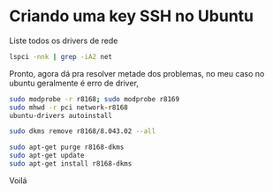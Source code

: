 # Criando uma key SSH no Ubuntu
Liste todos os drivers de rede
```bash
lspci -nnk | grep -iA2 net
```
Pronto, agora dá pra resolver metade dos problemas, no meu caso no ubuntu geralmente é erro de driver, 
```bash
sudo modprobe -r r8168; sudo modprobe r8169
sudo mhwd -r pci network-r8168
ubuntu-drivers autoinstall
```

```bash
sudo dkms remove r8168/8.043.02 --all

sudo apt-get purge r8168-dkms
sudo apt-get update
sudo apt-get install r8168-dkms

```
Voilá

